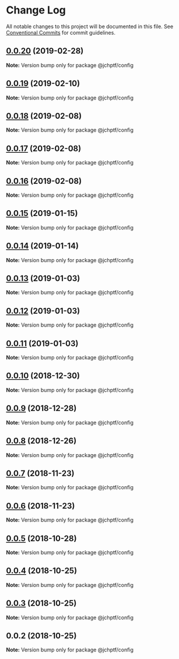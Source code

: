 # Change Log

All notable changes to this project will be documented in this file.
See [Conventional Commits](https://conventionalcommits.org) for commit guidelines.

## [0.0.20](https://github.com/jheinnic/portfolio-monorepo/compare/@jchptf/config@0.0.19...@jchptf/config@0.0.20) (2019-02-28)

**Note:** Version bump only for package @jchptf/config





## [0.0.19](https://github.com/jheinnic/portfolio-monorepo/compare/@jchptf/config@0.0.18...@jchptf/config@0.0.19) (2019-02-10)

**Note:** Version bump only for package @jchptf/config





## [0.0.18](https://github.com/jheinnic/portfolio-monorepo/compare/@jchptf/config@0.0.16...@jchptf/config@0.0.18) (2019-02-08)

**Note:** Version bump only for package @jchptf/config





## [0.0.17](https://github.com/jheinnic/portfolio-monorepo/compare/@jchptf/config@0.0.16...@jchptf/config@0.0.17) (2019-02-08)

**Note:** Version bump only for package @jchptf/config





## [0.0.16](https://github.com/jheinnic/portfolio-monorepo/compare/@jchptf/config@0.0.15...@jchptf/config@0.0.16) (2019-02-08)

**Note:** Version bump only for package @jchptf/config





## [0.0.15](https://github.com/jheinnic/portfolio-monorepo/compare/@jchptf/config@0.0.14...@jchptf/config@0.0.15) (2019-01-15)

**Note:** Version bump only for package @jchptf/config





## [0.0.14](https://github.com/jheinnic/portfolio-monorepo/compare/@jchptf/config@0.0.13...@jchptf/config@0.0.14) (2019-01-14)

**Note:** Version bump only for package @jchptf/config





## [0.0.13](https://github.com/jheinnic/portfolio-monorepo/compare/@jchptf/config@0.0.12...@jchptf/config@0.0.13) (2019-01-03)

**Note:** Version bump only for package @jchptf/config





## [0.0.12](https://github.com/jheinnic/portfolio-monorepo/compare/@jchptf/config@0.0.11...@jchptf/config@0.0.12) (2019-01-03)

**Note:** Version bump only for package @jchptf/config





## [0.0.11](https://github.com/jheinnic/portfolio-monorepo/compare/@jchptf/config@0.0.10...@jchptf/config@0.0.11) (2019-01-03)

**Note:** Version bump only for package @jchptf/config





## [0.0.10](https://github.com/jheinnic/portfolio-monorepo/compare/@jchptf/config@0.0.9...@jchptf/config@0.0.10) (2018-12-30)

**Note:** Version bump only for package @jchptf/config





## [0.0.9](https://github.com/jheinnic/portfolio-monorepo/compare/@jchptf/config@0.0.8...@jchptf/config@0.0.9) (2018-12-28)

**Note:** Version bump only for package @jchptf/config





## [0.0.8](https://github.com/jheinnic/portfolio-monorepo/compare/@jchptf/config@0.0.6...@jchptf/config@0.0.8) (2018-12-26)

**Note:** Version bump only for package @jchptf/config





## [0.0.7](https://github.com/jheinnic/portfolio-monorepo/compare/@jchptf/config@0.0.6...@jchptf/config@0.0.7) (2018-11-23)

**Note:** Version bump only for package @jchptf/config





## [0.0.6](https://github.com/jheinnic/portfolio-monorepo/compare/@jchptf/config@0.0.5...@jchptf/config@0.0.6) (2018-11-23)

**Note:** Version bump only for package @jchptf/config





## [0.0.5](https://github.com/jheinnic/portfolio-monorepo/compare/@jchptf/config@0.0.4...@jchptf/config@0.0.5) (2018-10-28)

**Note:** Version bump only for package @jchptf/config





## [0.0.4](https://github.com/jheinnic/portfolio-monorepo/compare/@jchptf/config@0.0.3...@jchptf/config@0.0.4) (2018-10-25)

**Note:** Version bump only for package @jchptf/config





## [0.0.3](https://github.com/jheinnic/portfolio-monorepo/compare/@jchptf/config@0.0.2...@jchptf/config@0.0.3) (2018-10-25)

**Note:** Version bump only for package @jchptf/config





## 0.0.2 (2018-10-25)

**Note:** Version bump only for package @jchptf/config
